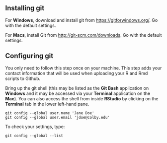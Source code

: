 ## Installing git

For **Windows**, download and install git from https://gitforwindows.org/. Go with the default settings. 

For **Macs**, install Git from  http://git-scm.com/downloads. Go with the default settings. 

## Configuring git

You only need to follow this step once on your machine. This step adds your contact information that will be used when uploading your R and Rmd scripts to Github.

Bring up the git shell (this may be listed as the **Git Bash** application on **Windows** and it may be accessed via your **Terminal** application on the **Mac**). You can also access the shell from inside **RStudio** by clicking on the **Terminal** tab in the lower left-hand pane.

```{r}
git config --global user.name 'Jane Doe'
git config --global user.email 'jdoe@colby.edu'
```

To check your settings, type:

```{r}
git config --global --list
```
